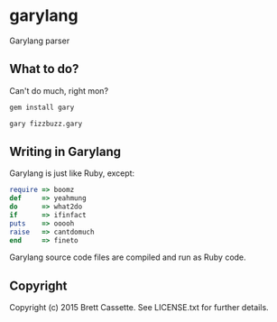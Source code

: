 # garylang

Garylang parser

## What to do?

Can't do much, right mon?

```bash
gem install gary

gary fizzbuzz.gary
```

## Writing in Garylang

Garylang is just like Ruby, except:

```ruby
require => boomz
def     => yeahmung
do      => what2do
if      => ifinfact
puts    => ooooh
raise   => cantdomuch
end     => fineto
```

Garylang source code files are compiled and run as Ruby code.

## Copyright

Copyright (c) 2015 Brett Cassette. See LICENSE.txt for
further details.

